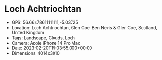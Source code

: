 # Loch Achtriochtan

- GPS: 56.66478611111111,-5.03725
- Location: Loch Achtriochtan, Glen Coe, Ben Nevis & Glen Coe, Scotland, United Kingdom
- Tags: Landscape, Clouds, Loch
- Camera: Apple iPhone 14 Pro Max
- Date: 2023-02-20T15:03:55.000+00:00
- Dimensions: 4014x3010
